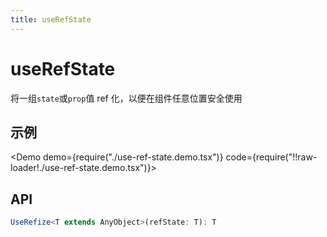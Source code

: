 ```yaml
---
title: useRefState
---
```


# useRefState

将一组`state`或`prop`值 ref 化，以便在组件任意位置安全使用

## 示例

<Demo demo={require("./use-ref-state.demo.tsx")} code={require("!!raw-loader!./use-ref-state.demo.tsx")}></Demo>

## API

```ts
UseRefize<T extends AnyObject>(refState: T): T
```
